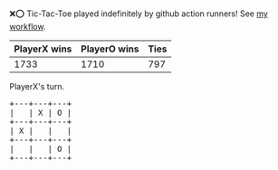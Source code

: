 :x::o: Tic-Tac-Toe played indefinitely by github action runners! See [my workflow](.github/workflows/play.yaml).

|PlayerX wins|PlayerO wins|Ties|
|-|-|-|
|1733|1710|797|

PlayerX's turn.

<pre>
+---+---+---+
|   | X | O |
+---+---+---+
| X |   |   |
+---+---+---+
|   |   | O |
+---+---+---+
</pre>